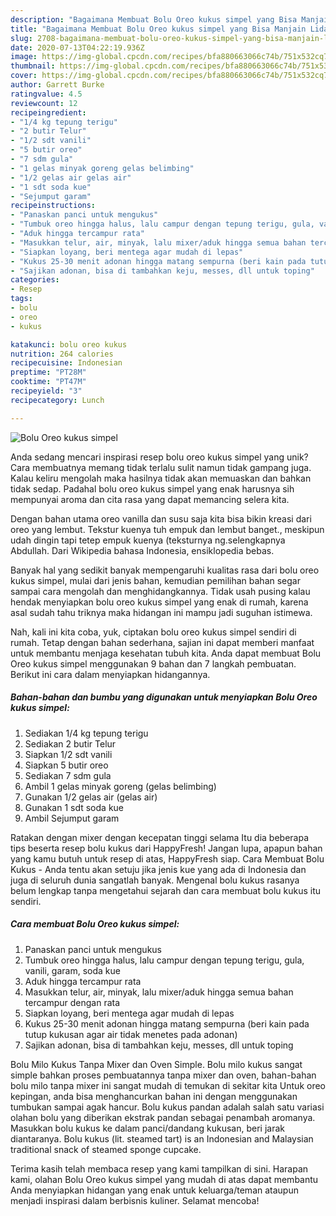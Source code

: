 ```yaml
---
description: "Bagaimana Membuat Bolu Oreo kukus simpel yang Bisa Manjain Lidah"
title: "Bagaimana Membuat Bolu Oreo kukus simpel yang Bisa Manjain Lidah"
slug: 2708-bagaimana-membuat-bolu-oreo-kukus-simpel-yang-bisa-manjain-lidah
date: 2020-07-13T04:22:19.936Z
image: https://img-global.cpcdn.com/recipes/bfa880663066c74b/751x532cq70/bolu-oreo-kukus-simpel-foto-resep-utama.jpg
thumbnail: https://img-global.cpcdn.com/recipes/bfa880663066c74b/751x532cq70/bolu-oreo-kukus-simpel-foto-resep-utama.jpg
cover: https://img-global.cpcdn.com/recipes/bfa880663066c74b/751x532cq70/bolu-oreo-kukus-simpel-foto-resep-utama.jpg
author: Garrett Burke
ratingvalue: 4.5
reviewcount: 12
recipeingredient:
- "1/4 kg tepung terigu"
- "2 butir Telur"
- "1/2 sdt vanili"
- "5 butir oreo"
- "7 sdm gula"
- "1 gelas minyak goreng gelas belimbing"
- "1/2 gelas air gelas air"
- "1 sdt soda kue"
- "Sejumput garam"
recipeinstructions:
- "Panaskan panci untuk mengukus"
- "Tumbuk oreo hingga halus, lalu campur dengan tepung terigu, gula, vanili, garam, soda kue"
- "Aduk hingga tercampur rata"
- "Masukkan telur, air, minyak, lalu mixer/aduk hingga semua bahan tercampur dengan rata"
- "Siapkan loyang, beri mentega agar mudah di lepas"
- "Kukus 25-30 menit adonan hingga matang sempurna (beri kain pada tutup kukusan agar air tidak menetes pada adonan)"
- "Sajikan adonan, bisa di tambahkan keju, messes, dll untuk toping"
categories:
- Resep
tags:
- bolu
- oreo
- kukus

katakunci: bolu oreo kukus 
nutrition: 264 calories
recipecuisine: Indonesian
preptime: "PT28M"
cooktime: "PT47M"
recipeyield: "3"
recipecategory: Lunch

---
```



![Bolu Oreo kukus simpel](https://img-global.cpcdn.com/recipes/bfa880663066c74b/751x532cq70/bolu-oreo-kukus-simpel-foto-resep-utama.jpg)

Anda sedang mencari inspirasi resep bolu oreo kukus simpel yang unik? Cara membuatnya memang tidak terlalu sulit namun tidak gampang juga. Kalau keliru mengolah maka hasilnya tidak akan memuaskan dan bahkan tidak sedap. Padahal bolu oreo kukus simpel yang enak harusnya sih mempunyai aroma dan cita rasa yang dapat memancing selera kita.

Dengan bahan utama oreo vanilla dan susu saja kita bisa bikin kreasi dari oreo yang lembut. Tekstur kuenya tuh empuk dan lembut banget., meskipun udah dingin tapi tetep empuk kuenya (teksturnya ng.selengkapnya Abdullah. Dari Wikipedia bahasa Indonesia, ensiklopedia bebas.

Banyak hal yang sedikit banyak mempengaruhi kualitas rasa dari bolu oreo kukus simpel, mulai dari jenis bahan, kemudian pemilihan bahan segar sampai cara mengolah dan menghidangkannya. Tidak usah pusing kalau hendak menyiapkan bolu oreo kukus simpel yang enak di rumah, karena asal sudah tahu triknya maka hidangan ini mampu jadi suguhan istimewa.


Nah, kali ini kita coba, yuk, ciptakan bolu oreo kukus simpel sendiri di rumah. Tetap dengan bahan sederhana, sajian ini dapat memberi manfaat untuk membantu menjaga kesehatan tubuh kita. Anda dapat membuat Bolu Oreo kukus simpel menggunakan 9 bahan dan 7 langkah pembuatan. Berikut ini cara dalam menyiapkan hidangannya.

<!--inarticleads1-->

##### Bahan-bahan dan bumbu yang digunakan untuk menyiapkan Bolu Oreo kukus simpel:

1. Sediakan 1/4 kg tepung terigu
1. Sediakan 2 butir Telur
1. Siapkan 1/2 sdt vanili
1. Siapkan 5 butir oreo
1. Sediakan 7 sdm gula
1. Ambil 1 gelas minyak goreng (gelas belimbing)
1. Gunakan 1/2 gelas air (gelas air)
1. Gunakan 1 sdt soda kue
1. Ambil Sejumput garam


Ratakan dengan mixer dengan kecepatan tinggi selama Itu dia beberapa tips beserta resep bolu kukus dari HappyFresh! Jangan lupa, apapun bahan yang kamu butuh untuk resep di atas, HappyFresh siap. Cara Membuat Bolu Kukus - Anda tentu akan setuju jika jenis kue yang ada di Indonesia dan juga di seluruh dunia sangatlah banyak. Mengenal bolu kukus rasanya belum lengkap tanpa mengetahui sejarah dan cara membuat bolu kukus itu sendiri. 

<!--inarticleads2-->

##### Cara membuat Bolu Oreo kukus simpel:

1. Panaskan panci untuk mengukus
1. Tumbuk oreo hingga halus, lalu campur dengan tepung terigu, gula, vanili, garam, soda kue
1. Aduk hingga tercampur rata
1. Masukkan telur, air, minyak, lalu mixer/aduk hingga semua bahan tercampur dengan rata
1. Siapkan loyang, beri mentega agar mudah di lepas
1. Kukus 25-30 menit adonan hingga matang sempurna (beri kain pada tutup kukusan agar air tidak menetes pada adonan)
1. Sajikan adonan, bisa di tambahkan keju, messes, dll untuk toping


Bolu Milo Kukus Tanpa Mixer dan Oven Simple. Bolu milo kukus sangat simple bahkan proses pembuatannya tanpa mixer dan oven, bahan-bahan bolu milo tanpa mixer ini sangat mudah di temukan di sekitar kita Untuk oreo kepingan, anda bisa menghancurkan bahan ini dengan menggunakan tumbukan sampai agak hancur. Bolu kukus pandan adalah salah satu variasi olahan bolu yang diberikan ekstrak pandan sebagai penambah aromanya. Masukkan bolu kukus ke dalam panci/dandang kukusan, beri jarak diantaranya. Bolu kukus (lit. steamed tart) is an Indonesian and Malaysian traditional snack of steamed sponge cupcake. 

Terima kasih telah membaca resep yang kami tampilkan di sini. Harapan kami, olahan Bolu Oreo kukus simpel yang mudah di atas dapat membantu Anda menyiapkan hidangan yang enak untuk keluarga/teman ataupun menjadi inspirasi dalam berbisnis kuliner. Selamat mencoba!
